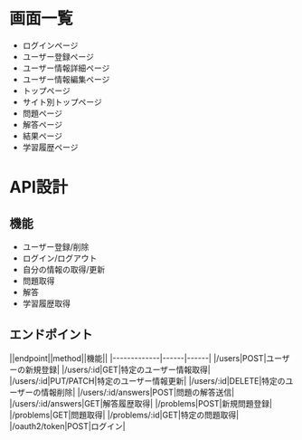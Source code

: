 # 画面一覧
- ログインページ
- ユーザー登録ページ
- ユーザー情報詳細ページ
- ユーザー情報編集ページ
- トップページ
- サイト別トップページ
- 問題ページ
- 解答ページ
- 結果ページ
- 学習履歴ページ

# API設計
## 機能
- ユーザー登録/削除
- ログイン/ログアウト
- 自分の情報の取得/更新
- 問題取得
- 解答
- 学習履歴取得

## エンドポイント
||endpoint||method||機能||
|-------------|------|------|
|/users|POST|ユーザーの新規登録|
|/users/:id|GET|特定のユーザー情報取得|
|/users/:id|PUT/PATCH|特定のユーザー情報更新|
|/users/:id|DELETE|特定のユーザーの情報削除|
|/users/:id/answers|POST|問題の解答送信|
|/users/:id/answers|GET|解答履歴取得|
|/problems|POST|新規問題登録|
|/problems|GET|問題取得|
|/problems/:id|GET|特定の問題取得|
|/oauth2/token|POST|ログイン|
